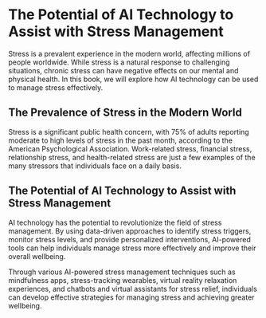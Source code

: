 The Potential of AI Technology to Assist with Stress Management
======================================================================================

Stress is a prevalent experience in the modern world, affecting millions of people worldwide. While stress is a natural response to challenging situations, chronic stress can have negative effects on our mental and physical health. In this book, we will explore how AI technology can be used to manage stress effectively.

The Prevalence of Stress in the Modern World
--------------------------------------------

Stress is a significant public health concern, with 75% of adults reporting moderate to high levels of stress in the past month, according to the American Psychological Association. Work-related stress, financial stress, relationship stress, and health-related stress are just a few examples of the many stressors that individuals face on a daily basis.

The Potential of AI Technology to Assist with Stress Management
---------------------------------------------------------------

AI technology has the potential to revolutionize the field of stress management. By using data-driven approaches to identify stress triggers, monitor stress levels, and provide personalized interventions, AI-powered tools can help individuals manage stress more effectively and improve their overall wellbeing.

Through various AI-powered stress management techniques such as mindfulness apps, stress-tracking wearables, virtual reality relaxation experiences, and chatbots and virtual assistants for stress relief, individuals can develop effective strategies for managing stress and achieving greater wellbeing.
